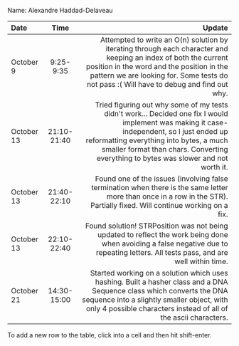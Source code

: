 Name: Alexandre Haddad-Delaveau

| Date       |    Time     |                                                                                                                                                                                                                                                                        Update |
|:-----------|:-----------:|------------------------------------------------------------------------------------------------------------------------------------------------------------------------------------------------------------------------------------------------------------------------------:|
| October 9  |  9:25-9:35  |                      Attempted to write an O(n) solution by iterating through each character and keeping an index of both the current position in the word and the position in the pattern we are looking for. Some tests do not pass :( Will have to debug and find out why. |
| October 13 | 21:10-21:40 | Tried figuring out why some of my tests didn't work... Decided one fix I would implement was making it case-independent, so I just ended up reformatting everything into bytes, a much smaller format than chars. Converting everything to bytes was slower and not worth it. |
| October 13 | 21:40-22:10 |                                                                                                      Found one of the issues (involving false termination when there is the same letter more than once in a row in the STR). Partially fixed. Will continue working on a fix. |
| October 13 | 22:10-22:40 |                                                                                           Found solution! STRPosition was not being updated to reflect the work being done when avoiding a false negative due to repeating letters. All tests pass, and are well within time. |
| October 21 | 14:30-15:00 |                                       Started working on a solution which uses hashing. Built a hasher class and a DNA Sequence class which converts the DNA sequence into a slightly smaller object, with only 4 possible characters instead of all of the ascii characters. |


To add a new row to the table, click into a cell and then hit shift-enter.